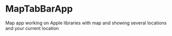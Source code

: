 # MapTabBarApp
Map app working on Apple libraries with map and showing several locations and your current location
